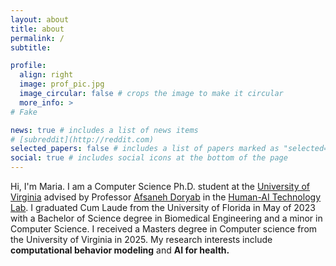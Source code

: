 ```yaml
---
layout: about
title: about
permalink: /
subtitle: 

profile:
  align: right
  image: prof_pic.jpg
  image_circular: false # crops the image to make it circular
  more_info: >
# Fake

news: true # includes a list of news items
# [subreddit](http://reddit.com)
selected_papers: false # includes a list of papers marked as "selected={true}"
social: true # includes social icons at the bottom of the page
---
```

Hi, I'm Maria. I am a Computer Science Ph.D. student at the [University of Virginia](https://www.virginia.edu/) advised by Professor [Afsaneh Doryab](https://www.afsanehdoryab.com/) in the [Human-AI Technology Lab](https://hai-lab-uva.github.io/). I graduated Cum Laude from the University of Florida in May of 2023 with a Bachelor of Science degree in Biomedical Engineering and a minor in Computer Science. I received a Masters degree in Computer science from the University of Virginia in 2025. My research interests include **computational behavior modeling** and **AI for health.**
